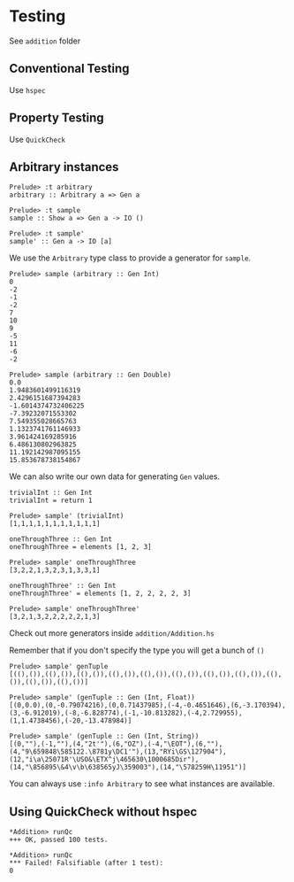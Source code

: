 # Testing

See `addition` folder

## Conventional Testing

Use `hspec`

## Property Testing

Use `QuickCheck`

## Arbitrary instances

```
Prelude> :t arbitrary
arbitrary :: Arbitrary a => Gen a

Prelude> :t sample
sample :: Show a => Gen a -> IO ()

Prelude> :t sample'
sample' :: Gen a -> IO [a]
```

We use the `Arbitrary` type class to provide a generator for `sample`.

```
Prelude> sample (arbitrary :: Gen Int)
0
-2
-1
-2
7
10
9
-5
11
-6
-2

Prelude> sample (arbitrary :: Gen Double)
0.0
1.9483601499116319
2.4296151687394283
-1.6014374732406225
-7.39232071553302
7.549355028665763
1.1323741761146933
3.961424169285916
6.486130802963825
11.192142987095155
15.853678738154867
```

We can also write our own data for generating `Gen` values.

```
trivialInt :: Gen Int
trivialInt = return 1

Prelude> sample' (trivialInt)
[1,1,1,1,1,1,1,1,1,1,1]

oneThroughThree :: Gen Int
oneThroughThree = elements [1, 2, 3]

Prelude> sample' oneThroughThree
[3,2,2,1,3,2,3,1,3,3,1]

oneThroughThree' :: Gen Int
oneThroughThree' = elements [1, 2, 2, 2, 2, 3]

Prelude> sample' oneThroughThree'
[3,2,1,3,2,2,2,2,2,1,3]
```

Check out more generators inside `addition/Addition.hs`

Remember that if you don't specify the type you will get a bunch of `()`

```
Prelude> sample' genTuple
[((),()),((),()),((),()),((),()),((),()),((),()),((),()),((),()),((),()),((),()),((),())]

Prelude> sample' (genTuple :: Gen (Int, Float))
[(0,0.0),(0,-0.79074216),(0,0.71437985),(-4,-0.4651646),(6,-3.170394),(3,-6.912019),(-8,-6.828774),(-1,-10.813282),(-4,2.729955),(1,1.4738456),(-20,-13.478984)]

Prelude> sample' (genTuple :: Gen (Int, String))
[(0,""),(-1,""),(4,"2t'"),(6,"OZ"),(-4,"\EOT"),(6,""),(4,"9\659848\585122.\8781y\DC1'"),(13,"RYi\GS\127904"),(12,"i\a\25071R'\USO&\ETX^j\465630\1000685Dir"),(14,"\856895\&4\v\b\638565yJ\359003"),(14,"\578259H\11951")]
```

You can always use `:info Arbitrary` to see what instances are available.

## Using QuickCheck without hspec

```
*Addition> runQc
+++ OK, passed 100 tests.

*Addition> runQc
*** Failed! Falsifiable (after 1 test):
0
```

